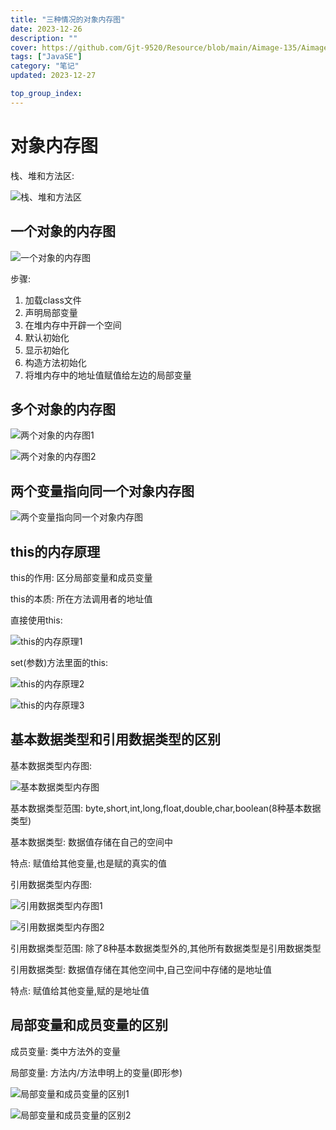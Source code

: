 ```yaml
---
title: "三种情况的对象内存图"
date: 2023-12-26
description: ""
cover: https://github.com/Gjt-9520/Resource/blob/main/Aimage-135/Aimage41.jpg?raw=true
tags: ["JavaSE"]
category: "笔记"
updated: 2023-12-27

top_group_index:
---
```


# 对象内存图

栈、堆和方法区: 

![栈、堆和方法区](../images/栈、堆和方法区.png)

## 一个对象的内存图

![一个对象的内存图](../images/一个对象的内存图.png)

步骤: 
1. 加载class文件
2. 声明局部变量
3. 在堆内存中开辟一个空间
4. 默认初始化
5. 显示初始化
6. 构造方法初始化
7. 将堆内存中的地址值赋值给左边的局部变量

## 多个对象的内存图

![两个对象的内存图1](../images/两个对象的内存图1.png)

![两个对象的内存图2](../images/两个对象的内存图2.png)

## 两个变量指向同一个对象内存图

![两个变量指向同一个对象内存图](../images/两个变量指向同一个对象内存图.png)

## this的内存原理

this的作用: 区分局部变量和成员变量

this的本质: 所在方法调用者的地址值

直接使用this: 

![this的内存原理1](../images/this的内存原理1.png)

set(参数)方法里面的this: 

![this的内存原理2](../images/this的内存原理2.png)

![this的内存原理3](../images/this的内存原理3.png)

## 基本数据类型和引用数据类型的区别

基本数据类型内存图: 

![基本数据类型内存图](../images/基本数据内存图.png)

基本数据类型范围: byte,short,int,long,float,double,char,boolean(8种基本数据类型)  

基本数据类型: 数据值存储在自己的空间中  

特点: 赋值给其他变量,也是赋的真实的值

引用数据类型内存图: 

![引用数据类型内存图1](../images/引用数据类型内存图1.png)

![引用数据类型内存图2](../images/引用数据类型内存图2.png)

引用数据类型范围: 除了8种基本数据类型外的,其他所有数据类型是引用数据类型

引用数据类型: 数据值存储在其他空间中,自己空间中存储的是地址值

特点: 赋值给其他变量,赋的是地址值

## 局部变量和成员变量的区别

成员变量: 类中方法外的变量

局部变量: 方法内/方法申明上的变量(即形参)

![局部变量和成员变量的区别1](../images/局部变量和成员变量的区别1.png)

![局部变量和成员变量的区别2](../images/局部变量和成员变量的区别2.png)